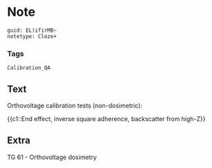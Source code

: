 # Note
```
guid: EL)ifirMB~
notetype: Cloze+
```

### Tags
```
Calibration_QA
```

## Text
Orthovoltage calibration tests (non-dosimetric):<div>{{c1::End effect, inverse square adherence, backscatter from high-Z}}</div>

## Extra
TG 61 - Orthovoltage dosimetry
